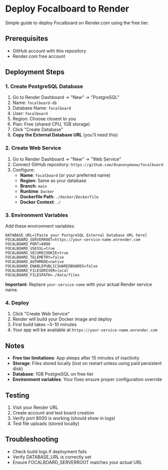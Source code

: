 # Deploy Focalboard to Render

Simple guide to deploy Focalboard on Render.com using the free tier.

## Prerequisites

- GitHub account with this repository
- Render.com free account

## Deployment Steps

### 1. Create PostgreSQL Database

1. Go to Render Dashboard → "New" → "PostgreSQL"
2. Name: `focalboard-db`
3. Database Name: `focalboard`
4. User: `focalboard`
5. Region: Choose closest to you
6. Plan: Free (shared CPU, 1GB storage)
7. Click "Create Database"
8. **Copy the External Database URL** (you'll need this)

### 2. Create Web Service

1. Go to Render Dashboard → "New" → "Web Service"
2. Connect GitHub repository: `https://github.com/0xanonymeow/focalboard`
3. Configure:
   - **Name**: `focalboard` (or your preferred name)
   - **Region**: Same as your database
   - **Branch**: `main`
   - **Runtime**: `Docker`
   - **Dockerfile Path**: `./docker/Dockerfile`
   - **Docker Context**: `./`

### 3. Environment Variables

Add these environment variables:

```
DATABASE_URL=[Paste your PostgreSQL External Database URL here]
FOCALBOARD_SERVERROOT=https://your-service-name.onrender.com
FOCALBOARD_PORT=8000
FOCALBOARD_USESSL=true
FOCALBOARD_SECURECOOKIE=true
FOCALBOARD_TELEMETRY=false
FOCALBOARD_AUTHMODE=native
FOCALBOARD_ENABLEPUBLICSHAREDBOARDS=false
FOCALBOARD_FILESDRIVER=local
FOCALBOARD_FILESPATH=./data/files
```

**Important**: Replace `your-service-name` with your actual Render service name.

### 4. Deploy

1. Click "Create Web Service"
2. Render will build your Docker image and deploy
3. First build takes ~5-10 minutes
4. Your app will be available at `https://your-service-name.onrender.com`

## Notes

- **Free tier limitations**: App sleeps after 15 minutes of inactivity
- **Storage**: Files stored locally (lost on restart unless using paid persistent disk)
- **Database**: 1GB PostgreSQL on free tier
- **Environment variables**: Your fixes ensure proper configuration override

## Testing

1. Visit your Render URL
2. Create account and test board creation
3. Verify port 8000 is working (should show in logs)
4. Test file uploads (stored locally)

## Troubleshooting

- Check build logs if deployment fails
- Verify DATABASE_URL is correctly set
- Ensure FOCALBOARD_SERVERROOT matches your actual URL